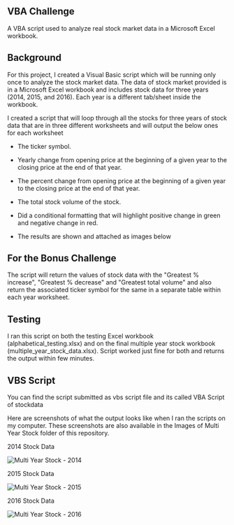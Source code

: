 
## VBA Challenge

A VBA script used to analyze real stock market data in a Microsoft Excel workbook.

## Background

For this project, I created a Visual Basic script which will be running only once to analyze the stock market data. The data of stock market provided is in a Microsoft Excel workbook and includes stock data for three years (2014, 2015, and 2016). Each year is a different tab/sheet inside the workbook. 

I created a script that will loop through all the stocks for three years of stock data that are in three different worksheets and will output the below ones for each worksheet 

  * The ticker symbol.

  * Yearly change from opening price at the beginning of a given year to the closing price at the end of that year.

  * The percent change from opening price at the beginning of a given year to the closing price at the end of that year.

  * The total stock volume of the stock.

*   Did a conditional formatting that will highlight positive change in green and negative change in red.

* The results are shown and attached as images below

## For the Bonus Challenge 

The script will return the values of stock data with the "Greatest % increase", "Greatest % decrease" and "Greatest total volume" and also return the associated ticker symbol for the same in a separate table within each year worksheet.

## Testing

I ran this script on both the testing Excel workbook (alphabetical_testing.xlsx) and on the final multiple year stock workbook (multiple_year_stock_data.xlsx). Script worked just fine for both and returns the output within few minutes.  


## VBS Script

You can find the script submitted as vbs script file and its called VBA Script of stockdata

Here are screenshots of what the output looks like when I ran the scripts on my computer. These screenshots are also available in the Images of Multi Year Stock folder of this repository.

2014 Stock Data

![Multi Year Stock - 2014](https://user-images.githubusercontent.com/81407869/122868668-1d3d5c80-d2e0-11eb-9394-e255a09795d3.png)


2015 Stock Data

![Multi Year Stock - 2015](https://user-images.githubusercontent.com/81407869/122869772-95f0e880-d2e1-11eb-8867-09c1a1bf5d1a.png)



2016 Stock Data

![Multi Year Stock - 2016](https://user-images.githubusercontent.com/81407869/122868736-380fd100-d2e0-11eb-8b75-5f38671cbd0f.png)
